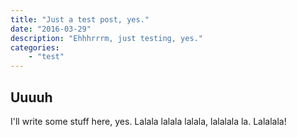 ```yaml
---
title: "Just a test post, yes."
date: "2016-03-29"
description: "Ehhhrrrm, just testing, yes."
categories: 
    - "test"
---
```


## Uuuuh
I'll write some stuff here, yes. Lalala lalala lalala, lalalala la. Lalalala!
